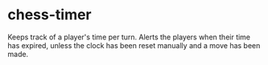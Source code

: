 chess-timer
==========

Keeps track of a player's time per turn. Alerts the players when their time has expired, unless the clock has been reset manually and a move has been made.